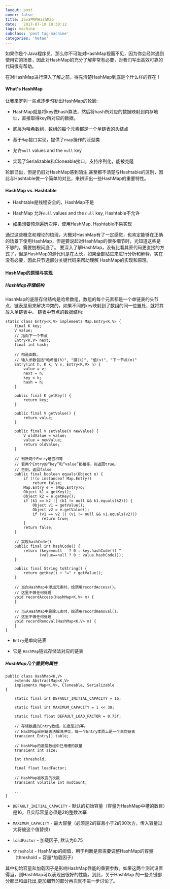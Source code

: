 ```yaml
---
layout: post
cover: false
title: Java中的HashMap 
date:   2017-07-10 18:30:12
tags: machine
subclass: 'post tag-machine'
categories: 'hetao'
---
```


如果你是个Java程序员，那么你不可能对HashMap视而不见，因为你会经常遇到使用它的场景，因此对HashMap的充分了解非常有必要，对我们写出高效可靠的代码很有帮助。

在对HashMap进行深入了解之前，得先清楚HashMap到底是个什么样的存在！

#### What's HashMap

让我来罗列一些点逐步勾勒出HashMap的轮廓:

* HashMap就是将key做hash算法，然后将hash所对应的数据映射到内存地址，直接取得key所对应的数据。

* 底层为哈希数组，数组的每个元素都是一个单链表的头结点

* 基于`Map`接口实现，提供了map操作的泛型类

* 允许`null` values and the `null` key 

* 实现了Serializable和Cloneable接口，支持序列化，能被克隆


轮廓已出，但是仍旧对HashMap感到陌生,甚至都不清楚与Hashtable的区别，因此与Hashtable做一个简单的对比，来辨识出一些HashMap的重要特性。

#### HashMap vs. Hashtable

* Hashtable是线程安全的，HashMap不是

* HashMap 允许`null` values and the `null` key, Hashtable不允许

* 如果想要预测遍历次序，使用HashMap, Hashtable不易实现

通过这些概念和理论的梳理，大概对HashMap有了一定感觉，也肯定能够在正确的场景下使用HashMap，但是要说起对HashMap的很多细节时，光知道这些是不够的，需要刨根问底了。
要深入了解HashMap，没有比看其原代码更直接的方式了，但是HashMap的源代码是在太长，如果全部贴进来进行分析和解释，实在没有必要，因此只节选部分关键代码来帮助理解
HashMap的实现和原理。

#### HashMap的原理与实现

##### HashMap存储结构

HashMap的底层存储结构是哈希数组，数组的每个元素都是一个单链表的头节点，链表是用来解决冲突的，如果不同的key映射到了数组的同一位置处，就将其放入单链表中。
链表中节点的数据结构:

```
static class Entry<K,V> implements Map.Entry<K,V> {    
    final K key;    
    V value;    
    // 指向下一个节点    
    Entry<K,V> next;    
    final int hash;    
  
    // 构造函数。    
    // 输入参数包括"哈希值(h)", "键(k)", "值(v)", "下一节点(n)"    
    Entry(int h, K k, V v, Entry<K,V> n) {    
        value = v;    
        next = n;    
        key = k;    
        hash = h;    
    }    
  
    public final K getKey() {    
        return key;    
    }    
  
    public final V getValue() {    
        return value;    
    }    
  
    public final V setValue(V newValue) {    
        V oldValue = value;    
        value = newValue;    
        return oldValue;    
    }    
  
    // 判断两个Entry是否相等    
    // 若两个Entry的“key”和“value”都相等，则返回true。    
    // 否则，返回false    
    public final boolean equals(Object o) {    
        if (!(o instanceof Map.Entry))    
            return false;    
        Map.Entry e = (Map.Entry)o;    
        Object k1 = getKey();    
        Object k2 = e.getKey();    
        if (k1 == k2 || (k1 != null && k1.equals(k2))) {    
            Object v1 = getValue();    
            Object v2 = e.getValue();    
            if (v1 == v2 || (v1 != null && v1.equals(v2)))    
                return true;    
        }    
        return false;    
    }    
  
    // 实现hashCode()    
    public final int hashCode() {    
        return (key==null   ? 0 : key.hashCode()) ^    
               (value==null ? 0 : value.hashCode());    
    }    
  
    public final String toString() {    
        return getKey() + "=" + getValue();    
    }    
  
    // 当向HashMap中添加元素时，绘调用recordAccess()。    
    // 这里不做任何处理    
    void recordAccess(HashMap<K,V> m) {    
    }  
  
    // 当从HashMap中删除元素时，绘调用recordRemoval()。    
    // 这里不做任何处理    
    void recordRemoval(HashMap<K,V> m) {    
    }
} 

```

* `Entry`是单向链表

* 它是 `HashMap`链式存储法对应的链表


##### HashMap几个重要的属性

```
public class HashMap<K,V>    
    extends AbstractMap<K,V>    
    implements Map<K,V>, Cloneable, Serializable    
{    
   
    static final int DEFAULT_INITIAL_CAPACITY = 16;    
   
    static final int MAXIMUM_CAPACITY = 1 << 30;    
   
    static final float DEFAULT_LOAD_FACTOR = 0.75f;    
   
    // 存储数据的Entry数组，长度是2的幂。    
    // HashMap采用链表法解决冲突，每一个Entry本质上是一个单向链表    
    transient Entry[] table;    
   
    // HashMap的底层数组中已用槽的数量    
    transient int size;    
   
    int threshold;
   
    final float loadFactor;    
   
    // HashMap被改变的次数    
    transient volatile int modCount; 
    
    ...
}

```

* `DEFAULT_INITIAL_CAPACITY` - 默认的初始容量（容量为HashMap中槽的数目）是16，且实际容量必须是2的整数次幂

* `MAXIMUM_CAPACITY` - 最大容量（必须是2的幂且小于2的30次方，传入容量过大将被这个值替换）

* `loadFactor` - 加载因子, 默认为0.75

* `threshold` - HashMap的阈值，用于判断是否需要调整HashMap的容量（threshold = 容量*加载因子）

其中初始容量和加载因子是影响HashMap性能的重要参数。如果这两个测试设置得当，则HashMap可以表现出很好的性能。到此，关于HashMap
的一些关键部分都已和盘托出,更加细节的部分再次就不进一步讨论了。








